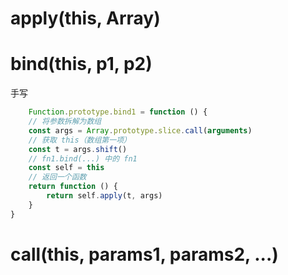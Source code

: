 # apply(this, Array)

# bind(this, p1, p2)
手写
```js
	Function.prototype.bind1 = function () {
    // 将参数拆解为数组
    const args = Array.prototype.slice.call(arguments)
    // 获取 this（数组第一项）
    const t = args.shift()
    // fn1.bind(...) 中的 fn1
    const self = this
    // 返回一个函数
    return function () {
        return self.apply(t, args)
    }
}
```
# call(this, params1, params2, ...)
